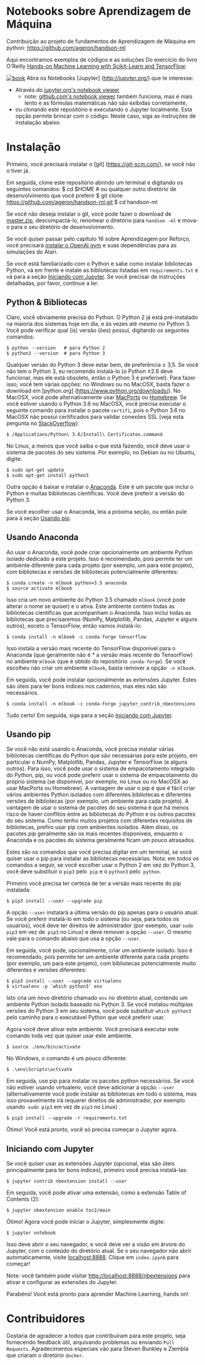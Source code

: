 Notebooks sobre Aprendizagem de Máquina
==========================

Contribuição ao projeto de fundamentos de Aprendizagem de Máquina em python: https://github.com/ageron/handson-ml 

Aqui encontramos exemplos de códigos e as soluções Do exercício do livro O'Reilly 
[Hands-on Machine Learning with Scikit-Learn and TensorFlow](http://shop.oreilly.com/product/0636920052289.do):

[![book](http://akamaicovers.oreilly.com/images/0636920052289/cat.gif)](http://shop.oreilly.com/product/0636920052289.do)
Abra os Notebooks [Jupyter] (http://jupyter.org/) que te interesse:

* Através do [jupyter.org's notebook viewer](http://nbviewer.jupyter.org/github/ageron/handson-ml/blob/master/index.ipynb)
    * note: [github.com's notebook viewer](https://github.com/ageron/handson-ml/blob/master/index.ipynb) também funciona, mas é mais lento e as fórmulas matemáticas não são exibidas corretamente,
* ou clonando este repositório e executando o Jupyter localmente. Esta opção permite brincar com o código. Neste caso, siga as instruções de instalação abaixo.

# Instalação

Primeiro, você precisará instalar o [git] (https://git-scm.com/), se você não o tiver já.

Em seguida, clone este repositório abrindo um terminal e digitando os seguintes comandos:
    $ cd $HOME  # ou qualquer outro diretório de desenvolvimento que você preferir
    $ git clone https://github.com/ageron/handson-ml.git
    $ cd handson-ml

Se você não deseja instalar o git, você pode fazer o download de [master.zip](https://github.com/ageron/handson-ml/archive/master.zip), descompactá-lo, renomear o diretório para `handson -ml` e mova-o para o seu diretório de desenvolvimento.

Se você quiser passar pelo capítulo 16 sobre Aprendizagem por Reforço, você precisará [instalar o OpenAI gym](https://gym.openai.com/docs) e suas dependências para as simulações do Atari.

Se você está familiarizado com o Python e sabe como instalar bibliotecas Python, vá em frente e instale as bibliotecas listadas em `requirements.txt` e vá para a seção [Iniciando com Jupyter](#iniciando-com-jupyter). Se você precisar de instruções detalhadas, por favor, continue a ler.

## Python & Bibliotecas

Claro, você obviamente precisa do Python. O Python 2 já está pré-instalado na maioria dos sistemas hoje em dia, e às vezes até mesmo no Python 3. Você pode verificar qual (is) versão (ões) possui, digitando os seguintes comandos:

    $ python --version   # para Python 2
    $ python3 --version  # para Python 3

Qualquer versão do Python 3 deve estar bem, de preferência ≥ 3,5. Se você não tem o Python 3, eu recomendo instalá-lo (o Python ≥2.6 deve funcionar, mas ele está obsoleto, então o Python 3 é preferível). Para fazer isso, você tem várias opções: no Windows ou no MacOSX, basta fazer o download em [python.org] (https://www.python.org/downloads/). No MacOSX, você pode alternativamente usar [MacPorts](https://www.macports.org/) ou [Homebrew](https://brew.sh/). Se você estiver usando o Python 3.6 no MacOSX, você precisa executar o seguinte comando para instalar o pacote `certifi`, pois o Python 3.6 no MacOSX não possui certificados para validar conexões SSL (veja esta pergunta no [StackOverflow](https://stackoverflow.com/questions/27835619/urllib-and-ssl-certificate-verify-failed-error)):

    $ /Applications/Python\ 3.6/Install\ Certificates.command

No Linux, a menos que você saiba o que está fazendo, você deve usar o sistema de pacotes do seu sistema. Por exemplo, no Debian ou no Ubuntu, digite:

    $ sudo apt-get update
    $ sudo apt-get install python3

Outra opção é baixar e instalar o [Anaconda](https://www.continuum.io/downloads). Este é um pacote que inclui o Python e muitas bibliotecas científicas. Você deve preferir a versão do Python 3.

Se você escolher usar o Anaconda, leia a próxima seção, ou então pule para a seção [Usando pip](#usando-pip).

## Usando Anaconda

Ao usar o Anaconda, você pode criar opcionalmente um ambiente Python isolado dedicado a este projeto. Isso é recomendado, pois permite ter um ambiente diferente para cada projeto (por exemplo, um para este projeto), com bibliotecas e versões de bibliotecas potencialmente diferentes:

    $ conda create -n mlbook python=3.5 anaconda
    $ source activate mlbook

Isso cria um novo ambiente do Python 3.5 chamado `mlbook` (você pode alterar o nome se quiser) e o ativa. Este ambiente contém todas as bibliotecas científicas que acompanham o Anaconda. Isso inclui todas as bibliotecas que precisaremos (NumPy, Matplotlib, Pandas, Jupyter e alguns outros), exceto o TensorFlow, então vamos instalá-lo:

    $ conda install -n mlbook -c conda-forge tensorflow

Isso instala a versão mais recente do TensorFlow disponível para o Anaconda (que geralmente não é * a versão mais recente do TensorFlow) no ambiente `mlbook` (que é obtido do repositório` conda-forge`). Se você escolheu não criar um ambiente `mlbook`, basta remover a opção` -n mlbook`.

Em seguida, você pode instalar opcionalmente as extensões Jupyter. Estes são úteis para ter bons índices nos cadernos, mas eles não são necessários.

    $ conda install -n mlbook -c conda-forge jupyter_contrib_nbextensions

Tudo certo! Em seguida, siga para a seção  [Iniciando com Jupyter](#iniciando-com-jupyter).

## Usando pip

Se você não está usando o Anaconda, você precisa instalar várias bibliotecas científicas do Python que são necessárias para este projeto, em particular o NumPy, Matplotlib, Pandas, Jupyter e TensorFlow (e alguns outros). Para isso, você pode usar o sistema de empacotamento integrado do Python, pip, ou você pode preferir usar o sistema de empacotamento do próprio sistema (se disponível, por exemplo, no Linux ou no MacOSX ao usar MacPorts ou Homebrew). A vantagem de usar o pip é que é fácil criar vários ambientes Python isolados com diferentes bibliotecas e diferentes versões de bibliotecas (por exemplo, um ambiente para cada projeto). A vantagem de usar o sistema de pacotes do seu sistema é que há menos risco de haver conflitos entre as bibliotecas do Python e os outros pacotes do seu sistema. Como tenho muitos projetos com diferentes requisitos de bibliotecas, prefiro usar pip com ambientes isolados. Além disso, os pacotes pip geralmente são os mais recentes disponíveis, enquanto o Anaconda e os pacotes do sistema geralmente ficam um pouco atrasados.

Estes são os comandos que você precisa digitar em um terminal, se você quiser usar o pip para instalar as bibliotecas necessárias. Nota: em todos os comandos a seguir, se você escolher usar o Python 2 em vez do Python 3, você deve substituir o `pip3` pelo` pip` e o `python3` pelo` python`.

Primeiro você precisa ter certeza de ter a versão mais recente do pip instalada:

    $ pip3 install --user --upgrade pip

A opção `--user` instalará a última versão do pip apenas para o usuário atual. Se você preferir instalá-lo em todo o sistema (ou seja, para todos os usuários), você deve ter direitos de administrador (por exemplo, usar `sudo pip3` em vez de` pip3` no Linux) e deve remover a opção `--user`. O mesmo vale para o comando abaixo que usa a opção `--user`.

Em seguida, você pode, opcionalmente, criar um ambiente isolado. Isso é recomendado, pois permite ter um ambiente diferente para cada projeto (por exemplo, um para este projeto), com bibliotecas potencialmente muito diferentes e versões diferentes:

    $ pip3 install --user --upgrade virtualenv
    $ virtualenv -p `which python3` env

Isto cria um novo diretório chamado `env` no diretório atual, contendo um ambiente Python isolado baseado no Python 3. Se você instalou múltiplas versões do Python 3 em seu sistema, você pode substituir ```which python3``` pelo caminho para o executável Python que você preferir usar.

Agora você deve ativar este ambiente. Você precisará executar este comando toda vez que quiser usar este ambiente.

    $ source ./env/bin/activate

No Windows, o comando é um pouco diferente:

    $ .\env\Scripts\activate

Em seguida, use pip para instalar os pacotes python necessários. Se você não estiver usando virtualenv, você deve adicionar a opção `--user` (alternativamente você pode instalar as bibliotecas em todo o sistema, mas isso provavelmente irá requerer direitos de administrador, por exemplo usando` sudo pip3` em vez de `pip3` no Linux) .

    $ pip3 install --upgrade -r requirements.txt

Ótimo! Você está pronto, você só precisa começar o Jupyter agora.

## Iniciando com Jupyter

Se você quiser usar as extensões Jupyter (opcional, elas são úteis principalmente para ter bons índices), primeiro você precisa instalá-las:

    $ jupyter contrib nbextension install --user

Em seguida, você pode ativar uma extensão, como a extensão Table of Contents (2):

    $ jupyter nbextension enable toc2/main

Ótimo! Agora você pode iniciar o Jupyter, simplesmente digite:

    $ jupyter notebook
    
Isso deve abrir o seu navegador, e você deve ver a visão em árvore do Jupyter, com o conteúdo do diretório atual. Se o seu navegador não abrir automaticamente, visite [localhost:8888](http://localhost:8888/tree). Clique em `index.ipynb` para começar!

Note: você também pode visitar [http://localhost:8888/nbextensions](http://localhost:8888/nbextensions) para ativar e configurar as extensões do Jupyter.

Parabéns! Você está pronto para aprender Machine Learning, hands on!

# Contribuidores
Gostaria de agradecer a todos que contribuíram para este projeto, seja fornecendo feedback útil, arquivando problemas ou enviando ```Pull Requests```. Agradecimentos especiais vão para Steven Bunkley e Ziembla que criaram o diretório `docker`.
